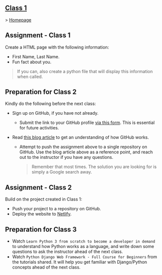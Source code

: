 ## <span style="text-decoration:underline">Class 1</span>

\> [Homepage](../../README.md)

## Assignment - Class 1

Create a HTML page with the following information:

-   First Name, Last Name.
-   Fun fact about you.

> If you can, also create a python file that will display this information when called.

## Preparation for Class 2

Kindly do the following before the next class:

-   Sign up on GitHub, if you have not already.

    -   Submit the link to your GitHub profile [via this form](https://forms.gle/Jy7H3sBSfWpk56Vn7). This is essential for future activities.

-   Read [this blog article](https://www.freecodecamp.org/news/pushing-to-github-made-simple-enough-for-poets/) to get an understanding of how GitHub works.

    -   Attempt to push the assignment above to a single repository on GitHub. Use the blog article above as a reference point, and reach out to the instructor if you have any questions.

        > Remember that most times. The solution you are looking for is simply a Google search away.

## Assignment - Class 2

Build on the project created in Class 1:

-   Push your project to a repository on GitHub.
-   Deploy the website to [Netlify](https://www.netlify.com/).

## Preparation for Class 3

-   Watch `Learn Python 3 from scratch to become a developer in demand` to understand how Python works as a language, and write down some questions to ask the instructor ahead of the next class.
-   Watch `Python Django Web Framework - Full Course for Beginners` from the tutorials shared. It will help you get familiar with Django/Python concepts ahead of the next class.
